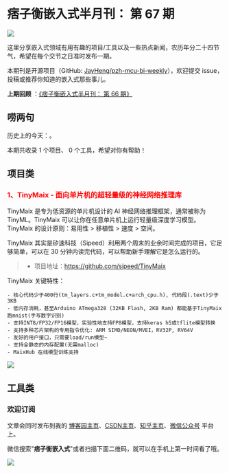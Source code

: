 # 痞子衡嵌入式半月刊： 第 67 期

![](http://henjay724.com/image/cnblogs/pzh_mcu_bi_weekly.PNG)

这里分享嵌入式领域有用有趣的项目/工具以及一些热点新闻，农历年分二十四节气，希望在每个交节之日准时发布一期。

本期刊是开源项目（GitHub: [JayHeng/pzh-mcu-bi-weekly](https://github.com/JayHeng/pzh-mcu-bi-weekly)），欢迎提交 issue，投稿或推荐你知道的嵌入式那些事儿。

**上期回顾** ：[《痞子衡嵌入式半月刊： 第 66 期》](https://www.cnblogs.com/henjay724/p/16863555.html)

## 唠两句

历史上的今天：。

本期共收录 1 个项目、 0 个工具，希望对你有帮助！

## 项目类

### <font color="red">1、TinyMaix - 面向单片机的超轻量级的神经网络推理库</font>

TinyMaix 是专为低资源的单片机设计的 AI 神经网络推理框架，通常被称为 TinyML。TinyMaix 可以让你在任意单片机上运行轻量级深度学习模型。TinyMaix 的设计原则：易用性 > 移植性 > 速度 > 空间。

TinyMaix 其实是矽速科技（Sipeed）利用两个周末的业余时间完成的项目，它足够简单，可以在 30 分钟内读完代码，可以帮助新手理解它是怎么运行的。

> * 项目地址：https://github.com/sipeed/TinyMaix

TinyMaix 关键特性：

```text
- 核心代码少于400行(tm_layers.c+tm_model.c+arch_cpu.h), 代码段(.text)少于3KB
- 低内存消耗，甚至Arduino ATmega328 (32KB Flash, 2KB Ram) 都能基于TinyMaix跑mnist(手写数字识别)
- 支持INT8/FP32/FP16模型，实验性地支持FP8模型，支持keras h5或tflite模型转换
- 支持多种芯片架构的专用指令优化: ARM SIMD/NEON/MVEI，RV32P, RV64V
- 友好的用户接口，只需要load/run模型~
- 支持全静态的内存配置(无需malloc)
- MaixHub 在线模型训练支持
```

![](http://henjay724.com/image/biweekly20221123/.PNG)



## 工具类



### 欢迎订阅

文章会同时发布到我的 [博客园主页](https://www.cnblogs.com/henjay724/)、[CSDN主页](https://blog.csdn.net/henjay724)、[知乎主页](https://www.zhihu.com/people/henjay724)、[微信公众号](http://weixin.sogou.com/weixin?type=1&query=痞子衡嵌入式) 平台上。

微信搜索"__痞子衡嵌入式__"或者扫描下面二维码，就可以在手机上第一时间看了哦。

![](http://henjay724.com/image/github/pzhMcu_qrcode_258x258.jpg)

